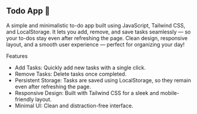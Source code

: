 ## Todo App 📝

A simple and minimalistic to-do app built using JavaScript, Tailwind CSS, and LocalStorage. It lets you add, remove, and save tasks seamlessly — so your to-dos stay even after refreshing the page. Clean design, responsive layout, and a smooth user experience — perfect for organizing your day!

Features
- Add Tasks: Quickly add new tasks with a single click.
- Remove Tasks: Delete tasks once completed.
- Persistent Storage: Tasks are saved using LocalStorage, so they remain even after refreshing the page.
- Responsive Design: Built with Tailwind CSS for a sleek and mobile-friendly layout.
- Minimal UI: Clean and distraction-free interface.
